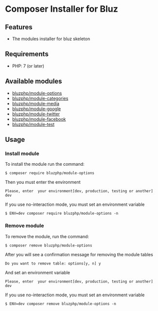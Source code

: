 # Composer Installer for Bluz

Features
-------------------------
* The modules installer for bluz skeleton

Requirements
-------------------------
* PHP: 7 (or later)

Available modules
-------------------------
* [bluzphp/module-options](https://github.com/bluzphp/module-options)
* [bluzphp/module-categories](https://github.com/bluzphp/module-categories)
* [bluzphp/module-media](https://github.com/bluzphp/module-media)
* [bluzphp/module-google](https://github.com/bluzphp/module-google)
* [bluzphp/module-twitter](https://github.com/bluzphp/module-twitter)
* [bluzphp/module-facebook](https://github.com/bluzphp/module-facebook)
* [bluzphp/module-test](https://github.com/bluzphp/module-test)

Usage
-------------------------
### Install module
To install the module run the command:
  

    $ composer require bluzphp/module-options

Then you must enter the environment


    Please, enter  your environment[dev, production, testing or another] dev



If you use no-interaction mode, you must set an environment variable
  

    $ ENV=dev composer require bluzphp/module-options -n


### Remove module
To remove the module, run the command:
    

    $ composer remove bluzphp/module-options


After you will see a confirmation message for removing the module tables

    Do you want to remove table: options[y, n] y

And set an environment variable
    

    Please, enter  your environment[dev, production, testing or another] dev

    
If you use no-interaction mode, you must set an environment variable
  

    $ ENV=dev composer remove bluzphp/module-options -n



    
